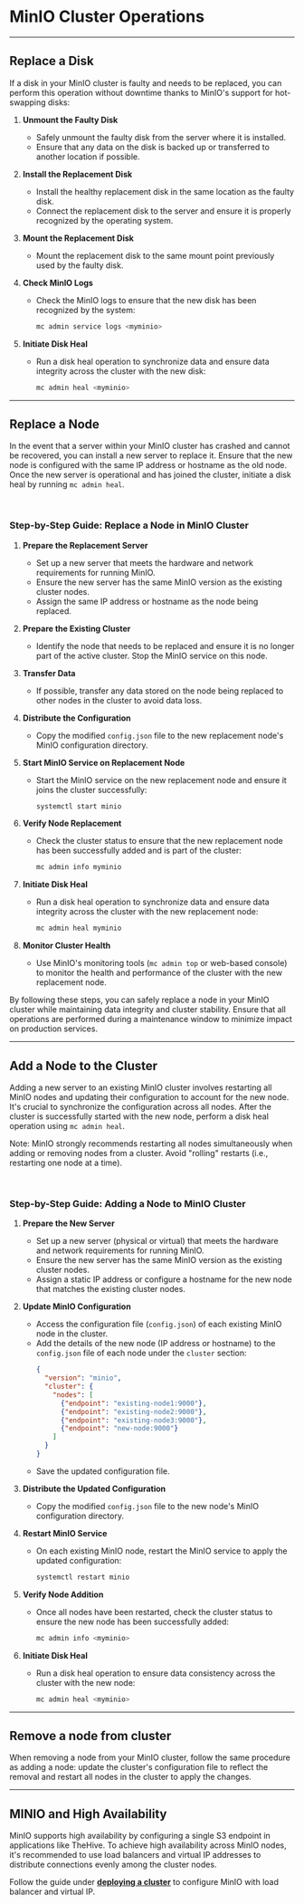# MinIO Cluster Operations

---

## Replace a Disk

If a disk in your MinIO cluster is faulty and needs to be replaced, you can perform this operation without downtime thanks to MinIO's support for hot-swapping disks:

1. **Unmount the Faulty Disk**
   - Safely unmount the faulty disk from the server where it is installed.
   - Ensure that any data on the disk is backed up or transferred to another location if possible.

2. **Install the Replacement Disk**
   - Install the healthy replacement disk in the same location as the faulty disk.
   - Connect the replacement disk to the server and ensure it is properly recognized by the operating system.

3. **Mount the Replacement Disk**
   - Mount the replacement disk to the same mount point previously used by the faulty disk.

4. **Check MinIO Logs**
   - Check the MinIO logs to ensure that the new disk has been recognized by the system:
     ```bash
     mc admin service logs <myminio>
     ```

5. **Initiate Disk Heal**
   - Run a disk heal operation to synchronize data and ensure data integrity across the cluster with the new disk:
     ```bash
     mc admin heal <myminio>
     ```

---

## Replace a Node

In the event that a server within your MinIO cluster has crashed and cannot be recovered, you can install a new server to replace it. Ensure that the new node is configured with the same IP address or hostname as the old node. Once the new server is operational and has joined the cluster, initiate a disk heal by running `mc admin heal`.

&nbsp;

### Step-by-Step Guide: Replace a Node in MinIO Cluster

1. **Prepare the Replacement Server**
   - Set up a new server that meets the hardware and network requirements for running MinIO.
   - Ensure the new server has the same MinIO version as the existing cluster nodes.
   - Assign the same IP address or hostname as the node being replaced.

2. **Prepare the Existing Cluster**
   - Identify the node that needs to be replaced and ensure it is no longer part of the active cluster. Stop the MinIO service on this node.

3. **Transfer Data**
   - If possible, transfer any data stored on the node being replaced to other nodes in the cluster to avoid data loss.

4. **Distribute the Configuration**
   - Copy the modified `config.json` file to the new replacement node's MinIO configuration directory.

5. **Start MinIO Service on Replacement Node**
   - Start the MinIO service on the new replacement node and ensure it joins the cluster successfully:
     ```bash
     systemctl start minio
     ```

6. **Verify Node Replacement**
   - Check the cluster status to ensure that the new replacement node has been successfully added and is part of the cluster:
     ```bash
     mc admin info myminio
     ```

7. **Initiate Disk Heal**
   - Run a disk heal operation to synchronize data and ensure data integrity across the cluster with the new replacement node:
     ```bash
     mc admin heal myminio
     ```

8. **Monitor Cluster Health**
   - Use MinIO's monitoring tools (`mc admin top` or web-based console) to monitor the health and performance of the cluster with the new replacement node.

By following these steps, you can safely replace a node in your MinIO cluster while maintaining data integrity and cluster stability. Ensure that all operations are performed during a maintenance window to minimize impact on production services.

---

## Add a Node to the Cluster

Adding a new server to an existing MinIO cluster involves restarting all MinIO nodes and updating their configuration to account for the new node. It's crucial to synchronize the configuration across all nodes. After the cluster is successfully started with the new node, perform a disk heal operation using `mc admin heal`.

Note: MinIO strongly recommends restarting all nodes simultaneously when adding or removing nodes from a cluster. Avoid "rolling" restarts (i.e., restarting one node at a time).

&nbsp;

### Step-by-Step Guide: Adding a Node to MinIO Cluster

1. **Prepare the New Server**
   - Set up a new server (physical or virtual) that meets the hardware and network requirements for running MinIO.
   - Ensure the new server has the same MinIO version as the existing cluster nodes.
   - Assign a static IP address or configure a hostname for the new node that matches the existing cluster nodes.

2. **Update MinIO Configuration**
   - Access the configuration file (`config.json`) of each existing MinIO node in the cluster.
   - Add the details of the new node (IP address or hostname) to the `config.json` file of each node under the `cluster` section:
     ```json
     {
       "version": "minio",
       "cluster": {
         "nodes": [
           {"endpoint": "existing-node1:9000"},
           {"endpoint": "existing-node2:9000"},
           {"endpoint": "existing-node3:9000"},
           {"endpoint": "new-node:9000"}
         ]
       }
     }
     ```
   - Save the updated configuration file.

3. **Distribute the Updated Configuration**
   - Copy the modified `config.json` file to the new node's MinIO configuration directory.

4. **Restart MinIO Service**
   - On each existing MinIO node, restart the MinIO service to apply the updated configuration:
     ```bash
     systemctl restart minio
     ```

5. **Verify Node Addition**
   - Once all nodes have been restarted, check the cluster status to ensure the new node has been successfully added:
     ```bash
     mc admin info <myminio>
     ```

6. **Initiate Disk Heal**
   - Run a disk heal operation to ensure data consistency across the cluster with the new node:
     ```bash
     mc admin heal <myminio>
     ```

---

## Remove a node from cluster
When removing a node from your MinIO cluster, follow the same procedure as adding a node: update the cluster's configuration file to reflect the removal and restart all nodes in the cluster to apply the changes.

---

## MINIO and High Availability
MinIO supports high availability by configuring a single S3 endpoint in applications like TheHive. To achieve high availability across MinIO nodes, it's recommended to use load balancers and virtual IP addresses to distribute connections evenly among the cluster nodes.

Follow the guide under [**deploying a cluster**](../installation/deploying-a-cluster.md) to configure MinIO with load balancer and virtual IP.

&nbsp;